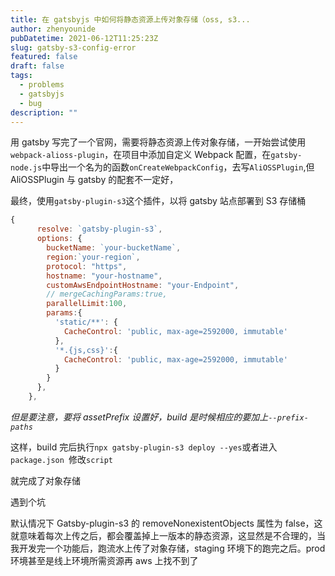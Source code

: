 ```yaml
---
title: 在 gatsbyjs 中如何将静态资源上传对象存储（oss, s3...
author: zhenyounide
pubDatetime: 2021-06-12T11:25:23Z
slug: gatsby-s3-config-error
featured: false
draft: false
tags:
  - problems
  - gatsbyjs
  - bug
description: ""
---
```


用 gatsby 写完了一个官网，需要将静态资源上传对象存储，一开始尝试使用`webpack-alioss-plugin`，在项目中添加自定义 Webpack 配置，在`gatsby-node.js`中导出一个名为的函数`onCreateWebpackConfig`，去写`AliOSSPlugin`,但 AliOSSPlugin 与 gatsby 的配套不一定好，

最终，使用`gatsby-plugin-s3`这个插件，以将 gatsby 站点部署到 S3 存储桶

```js
{
      resolve: `gatsby-plugin-s3`,
      options: {
        bucketName: `your-bucketName`,
        region:`your-region`,
        protocol: "https",
        hostname: "your-hostname",
        customAwsEndpointHostname: "your-Endpoint",
        // mergeCachingParams:true,
        parallelLimit:100,
        params:{
          'static/**': {
            CacheControl: 'public, max-age=2592000, immutable'
          },
          '*.{js,css}':{
            CacheControl: 'public, max-age=2592000, immutable'
          }
        }
      },
    },

```

_但是要注意，要将 assetPrefix 设置好，build 是时候相应的要加上`--prefix-paths`_

这样，build 完后执行`npx gatsby-plugin-s3 deploy --yes`或者进入`package.json `修改`script`

就完成了对象存储

遇到个坑

默认情况下 Gatsby-plugin-s3 的 removeNonexistentObjects 属性为 false，这就意味着每次上传之后，都会覆盖掉上一版本的静态资源，这显然是不合理的，当我开发完一个功能后，跑流水上传了对象存储，staging 环境下的跑完之后。prod 环境甚至是线上环境所需资源再 aws 上找不到了
